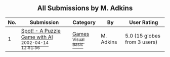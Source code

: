 ﻿<div align="center">

## All Submissions by M\. Adkins

</div>

No.  | Submission | Category | By   | User Rating
---- | ---------- | -------- | ---- | -----------
1 | [Spot\! \- A Puzzle Game with AI<br /><sup>2002-04-14 12:51:56</sup>](https://github.com/Planet-Source-Code/m-adkins-spot-a-puzzle-game-with-ai__1-35611) | [Games<br /><sup>Visual Basic</sup>](../ByCategory/games__1-38.md) | M\. Adkins | 5.0 (15 globes from 3 users)
